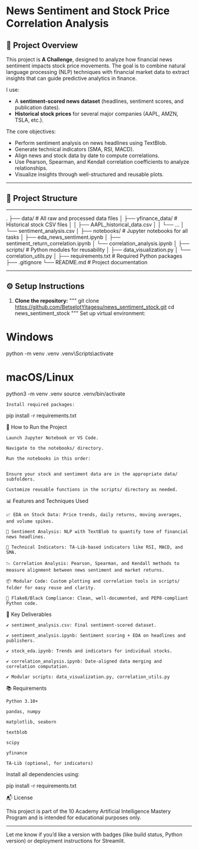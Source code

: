 # News Sentiment and Stock Price Correlation Analysis

## 🧠 Project Overview

This project is **A Challenge**, designed to analyze how financial news sentiment impacts stock price movements. The goal is to combine natural language processing (NLP) techniques with financial market data to extract insights that can guide predictive analytics in finance.

I use:

- A **sentiment-scored news dataset** (headlines, sentiment scores, and publication dates).
- **Historical stock prices** for several major companies (AAPL, AMZN, TSLA, etc.).

The core objectives:

- Perform sentiment analysis on news headlines using TextBlob.
- Generate technical indicators (SMA, RSI, MACD).
- Align news and stock data by date to compute correlations.
- Use Pearson, Spearman, and Kendall correlation coefficients to analyze relationships.
- Visualize insights through well-structured and reusable plots.

---

## 📁 Project Structure

---

.
├── data/ # All raw and processed data files
│ ├── yfinance_data/ # Historical stock CSV files
│ │ ├── AAPL_historical_data.csv
│ │ └── ...
│ └── sentiment_analysis.csv
│
├── notebooks/ # Jupyter notebooks for all tasks
│ ├── eda_news_sentiment.ipynb
│ ├── sentiment_return_correlation.ipynb
│ └── correlation_analysis.ipynb
│
├── scripts/ # Python modules for reusability
│ ├── data_visualization.py
│ └── correlation_utils.py
│
├── requirements.txt # Required Python packages
├── .gitignore
└── README.md # Project documentation

---

## ⚙️ Setup Instructions

1. **Clone the repository:**
   """
   git clone https://github.com/BetselotYitagesu/news_sentiment_stock.git
   cd news_sentiment_stock
   """
   Set up virtual environment:

# Windows

python -m venv .venv
.venv\Scripts\activate

# macOS/Linux

python3 -m venv .venv
source .venv/bin/activate

    Install required packages:

pip install -r requirements.txt

🧪 How to Run the Project

    Launch Jupyter Notebook or VS Code.

    Navigate to the notebooks/ directory.

    Run the notebooks in this order:


    Ensure your stock and sentiment data are in the appropriate data/ subfolders.

    Customize reusable functions in the scripts/ directory as needed.

📊 Features and Techniques Used

    📈 EDA on Stock Data: Price trends, daily returns, moving averages, and volume spikes.

    💬 Sentiment Analysis: NLP with TextBlob to quantify tone of financial news headlines.

    🧮 Technical Indicators: TA-Lib-based indicators like RSI, MACD, and SMA.

    📉 Correlation Analysis: Pearson, Spearman, and Kendall methods to measure alignment between news sentiment and market returns.

    📦 Modular Code: Custom plotting and correlation tools in scripts/ folder for easy reuse and clarity.

    🔧 Flake8/Black Compliance: Clean, well-documented, and PEP8-compliant Python code.

📌 Key Deliverables

    ✔️ sentiment_analysis.csv: Final sentiment-scored dataset.

    ✔️ sentiment_analysis.ipynb: Sentiment scoring + EDA on headlines and publishers.

    ✔️ stock_eda.ipynb: Trends and indicators for individual stocks.

    ✔️ correlation_analysis.ipynb: Date-aligned data merging and correlation computation.

    ✔️ Modular scripts: data_visualization.py, correlation_utils.py

📚 Requirements

    Python 3.10+

    pandas, numpy

    matplotlib, seaborn

    textblob

    scipy

    yfinance

    TA-Lib (optional, for indicators)

Install all dependencies using:

pip install -r requirements.txt

📬 License

This project is part of the 10 Academy Artificial Intelligence Mastery Program and is intended for educational purposes only.

---

Let me know if you’d like a version with badges (like build status, Python version) or deployment instructions for Streamlit.
